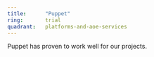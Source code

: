```yaml
---
title:      "Puppet"
ring:       trial
quadrant:   platforms-and-aoe-services
---
```


Puppet has proven to work well for our projects.
